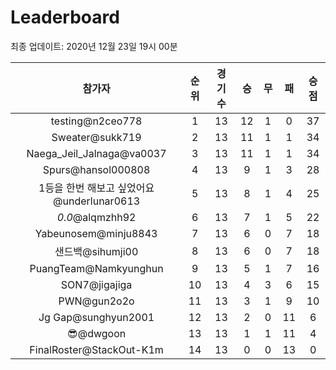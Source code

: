 # Leaderboard
최종 업데이트: 2020년 12월 23일 19시 00분




| 참가자 | 순위 | 경기수 | 승 | 무 | 패 | 승점 |
|:---:|:---:|:---:|:---:|:---:|:---:|:---:|
| testing@n2ceo778 | 1 | 13 | 12 | 1 | 0 | 37 |
| Sweater@sukk719 | 2 | 13 | 11 | 1 | 1 | 34 |
| Naega_Jeil_Jalnaga@va0037 | 3 | 13 | 11 | 1 | 1 | 34 |
| Spurs@hansol000808 | 4 | 13 | 9 | 1 | 3 | 28 |
| 1등을 한번 해보고 싶었어요@underlunar0613 | 5 | 13 | 8 | 1 | 4 | 25 |
| _0.0_@alqmzhh92 | 6 | 13 | 7 | 1 | 5 | 22 |
| Yabeunosem@minju8843 | 7 | 13 | 6 | 0 | 7 | 18 |
| 샌드백@sihumji00 | 8 | 13 | 6 | 0 | 7 | 18 |
| PuangTeam@Namkyunghun | 9 | 13 | 5 | 1 | 7 | 16 |
| SON7@jigajiga | 10 | 13 | 4 | 3 | 6 | 15 |
| PWN@gun2o2o | 11 | 13 | 3 | 1 | 9 | 10 |
| Jg Gap@sunghyun2001 | 12 | 13 | 2 | 0 | 11 | 6 |
| 😎@dwgoon | 13 | 13 | 1 | 1 | 11 | 4 |
| FinalRoster@StackOut-K1m | 14 | 13 | 0 | 0 | 13 | 0 |